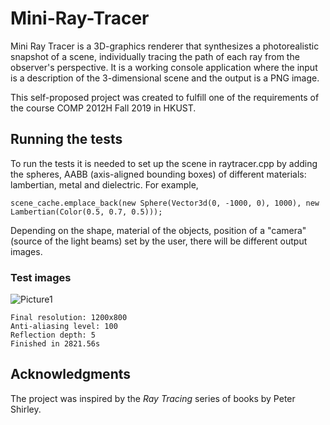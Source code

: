 # Mini-Ray-Tracer

Mini Ray Tracer is a 3D-graphics renderer that synthesizes a photorealistic snapshot of a scene, individually tracing the path of each ray from the observer's perspective. It is a working console application where the input is a description of the 3-dimensional scene and the output is a PNG image.

This self-proposed project was created to fulfill one of the requirements of the course COMP 2012H Fall 2019 in HKUST. 

## Running the tests

To run the tests it is needed to set up the scene in raytracer.cpp by adding the spheres, AABB (axis-aligned bounding boxes) of different materials: lambertian, metal and dielectric. For example,

```
scene_cache.emplace_back(new Sphere(Vector3d(0, -1000, 0), 1000), new Lambertian(Color(0.5, 0.7, 0.5)));
```

Depending on the shape, material of the objects, position of a "camera" (source of the light beams) set by the user, there will be different output images. 

### Test images

![Picture1](https://user-images.githubusercontent.com/53835037/73949200-4bf1a780-4924-11ea-8682-389d1c87bd51.png)
```
Final resolution: 1200x800
Anti-aliasing level: 100
Reflection depth: 5
Finished in 2821.56s
```


## Acknowledgments

The project was inspired by the <em> Ray Tracing </em> series of books by Peter Shirley.
